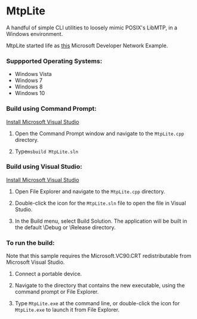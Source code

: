 # MtpLite

A handful of simple CLI utilities to loosely mimic POSIX's LibMTP, in a Windows environment.

MtpLite started life as [this](https://code.msdn.microsoft.com/windowsdesktop/Portable-Devices-COM-API-fd4a5f7d/) Microsoft Developer Network Example.

### Suppported Operating Systems:
- Windows Vista
- Windows 7
- Windows 8
- Windows 10

### Build using Command Prompt:
[Install Microsoft Visual Studio](https://www.visualstudio.com/downloads/)

1. Open the Command Prompt window and navigate to the `MtpLite.cpp` directory.

2. Type`msbuild MtpLite.sln`

### Build using Visual Studio:
[Install Microsoft Visual Studio](https://www.visualstudio.com/downloads/)

1. Open File Explorer and navigate to the `MtpLite.cpp` directory.

2. Double-click the icon for the `MtpLite.sln` file to open the file in Visual Studio.

3. In the Build menu, select Build Solution. The application will be built in the default \Debug or \Release directory.

### To run the build:
Note that this sample requires the Microsoft.VC90.CRT redistributable from Microsoft Visual Studio.

1. Connect a portable device.

2. Navigate to the directory that contains the new executable, using the command prompt or File Explorer.

3. Type `MtpLite.exe` at the command line, or double-click the icon for `MtpLite.exe` to launch it from File Explorer.
